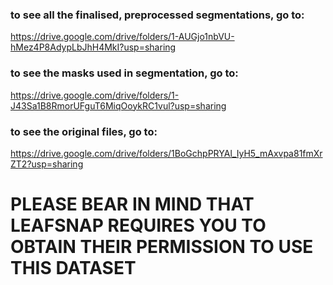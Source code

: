 ### to see all the finalised, preprocessed segmentations, go to:
https://drive.google.com/drive/folders/1-AUGjo1nbVU-hMez4P8AdypLbJhH4MkI?usp=sharing

### to see the masks used in segmentation, go to:
https://drive.google.com/drive/folders/1-J43Sa1B8RmorUFguT6MiqOoykRC1vul?usp=sharing

### to see the original files, go to:
https://drive.google.com/drive/folders/1BoGchpPRYAl_IyH5_mAxvpa81fmXrZT2?usp=sharing

# PLEASE BEAR IN MIND THAT LEAFSNAP REQUIRES YOU TO OBTAIN THEIR PERMISSION TO USE THIS DATASET
